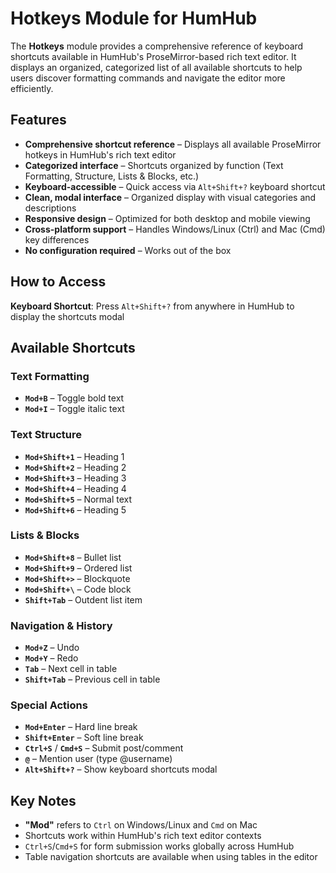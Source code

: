 # Hotkeys Module for HumHub
The **Hotkeys** module provides a comprehensive reference of keyboard shortcuts available in HumHub's ProseMirror-based rich text editor. It displays an organized, categorized list of all available shortcuts to help users discover formatting commands and navigate the editor more efficiently.

## Features
- **Comprehensive shortcut reference** – Displays all available ProseMirror hotkeys in HumHub's rich text editor
- **Categorized interface** – Shortcuts organized by function (Text Formatting, Structure, Lists & Blocks, etc.)
- **Keyboard-accessible** – Quick access via `Alt+Shift+?` keyboard shortcut
- **Clean, modal interface** – Organized display with visual categories and descriptions
- **Responsive design** – Optimized for both desktop and mobile viewing
- **Cross-platform support** – Handles Windows/Linux (Ctrl) and Mac (Cmd) key differences
- **No configuration required** – Works out of the box

## How to Access
**Keyboard Shortcut**: Press `Alt+Shift+?` from anywhere in HumHub to display the shortcuts modal

## Available Shortcuts
### Text Formatting
- **`Mod+B`** – Toggle bold text
- **`Mod+I`** – Toggle italic text

### Text Structure
- **`Mod+Shift+1`** – Heading 1
- **`Mod+Shift+2`** – Heading 2
- **`Mod+Shift+3`** – Heading 3
- **`Mod+Shift+4`** – Heading 4
- **`Mod+Shift+5`** – Normal text
- **`Mod+Shift+6`** – Heading 5

### Lists & Blocks
- **`Mod+Shift+8`** – Bullet list
- **`Mod+Shift+9`** – Ordered list
- **`Mod+Shift+>`** – Blockquote
- **`Mod+Shift+\`** – Code block
- **`Shift+Tab`** – Outdent list item

### Navigation & History
- **`Mod+Z`** – Undo
- **`Mod+Y`** – Redo
- **`Tab`** – Next cell in table
- **`Shift+Tab`** – Previous cell in table

### Special Actions
- **`Mod+Enter`** – Hard line break
- **`Shift+Enter`** – Soft line break
- **`Ctrl+S`** / **`Cmd+S`** – Submit post/comment
- **`@`** – Mention user (type @username)
- **`Alt+Shift+?`** – Show keyboard shortcuts modal

## Key Notes
- **"Mod"** refers to `Ctrl` on Windows/Linux and `Cmd` on Mac
- Shortcuts work within HumHub's rich text editor contexts
- `Ctrl+S`/`Cmd+S` for form submission works globally across HumHub
- Table navigation shortcuts are available when using tables in the editor
